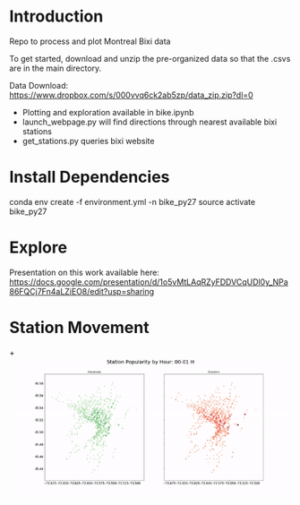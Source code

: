 # Introduction
Repo to process and plot Montreal Bixi data

To get started, download and unzip the pre-organized data so that the .csvs are in the main directory.

Data Download: 
https://www.dropbox.com/s/000vvq6ck2ab5zp/data_zip.zip?dl=0

- Plotting and exploration available in bike.ipynb 
- launch_webpage.py will find directions through nearest available bixi stations 
- get_stations.py queries bixi website 

# Install Dependencies 
conda env create -f environment.yml -n bike_py27
source activate bike_py27

# Explore
Presentation on this work available here:
https://docs.google.com/presentation/d/1o5vMtLAqRZyFDDVCqUDl0y_NPa86FQCj7Fn4aLZiEO8/edit?usp=sharing

# Station Movement
+![Screenshot](plots/station_popularity.gif)

